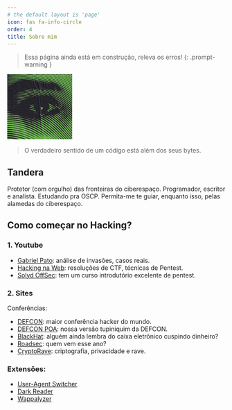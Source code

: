 ```yaml
---
# the default layout is 'page'
icon: fas fa-info-circle
order: 4
title: Sobre mim
---
```


> Essa página ainda está em construção, releva os erros!
{: .prompt-warning }

<img src="/assets/img/avatar/tandera.jpg" width=150px>

> O verdadeiro sentido de um código está além dos seus bytes.

## Tandera
Protetor (com orgulho) das fronteiras do ciberespaço. Programador, escritor e analista. Estudando pra OSCP. Permita-me te guiar, enquanto isso, pelas alamedas do ciberespaço.

## Como começar no Hacking? 

### 1. Youtube

- [Gabriel Pato](https://www.youtube.com/@GabrielPato): análise de invasões, casos reais.
- [Hacking na Web](https://www.youtube.com/@HackingnaWeb): resoluções de CTF, técnicas de Pentest.
- [Solyd OffSec](https://www.youtube.com/@solyd): tem um curso introdutório excelente de pentest.

### 2. Sites

Conferências:

- [DEFCON](https://defcon.org/): maior conferência hacker do mundo.
- [DEFCON POA](https://www.instagram.com/defconpoa/): nossa versão tupiniquim da DEFCON.
- [BlackHat](https://www.blackhat.com/): alguém ainda lembra do caixa eletrônico cuspindo dinheiro?
- [Roadsec](https://www.roadsec.com.br/): quem vem esse ano?
- [CryptoRave](https://twitter.com/cryptoravebr): criptografia, privacidade e rave.


### Extensões:

- [User-Agent Switcher](https://addons.mozilla.org/en-US/firefox/addon/uaswitcher/)
- [Dark Reader](https://darkreader.org/)
- [Wappalyzer](https://www.wappalyzer.com/)

